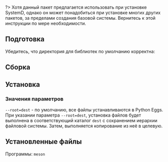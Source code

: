 <pkg :name="'meson'" instsize showsbu2></pkg>

?> Хотя данный пакет предлагается использовать при установке SystemD, однако он может понадобиться при установке многих других пакетов, за пределами создания базовой системы. Вернитесь к этой инструкции по мере необходимости.

## Подготовка

Убедитесь, что директория для библиотек по умолчанию корректна:
<package-script :package="'meson'" :type="'prepare'"></package-script>

## Сборка

<package-script :package="'meson'" :type="'build'"></package-script>

## Установка

<package-script :package="'meson'" :type="'install'"></package-script>

### Значения параметров

`--root=dest` - по умолчанию, все файлы устанавливаются в Python Eggs. При указании параметра `--root=dest`, установка файлов будет выполнена в соответствующий каталог `dest` с сохранением иерархии файловой системы. Затем, выполняется копирование из неё в целевую.

## Установленные файлы

Программы: `meson`

<script>
	new Vue({ el: '#main' })
</script>
